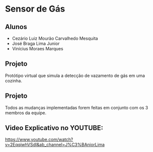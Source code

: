 # Sensor de Gás

## Alunos
* Cezário Luiz Mourão Carvalhedo Mesquita
* José Braga Lima Junior
* Vinícius Moraes Marques

## Projeto
 Protótipo virtual que simula a detecção de vazamento de gás em uma cozinha. 
 
 ## Projeto
 Todos as mudanças implementadas forem feitas em conjunto com os 3 membros da equipe.

## Video Explicativo no YOUTUBE:
https://www.youtube.com/watch?v=2EqqiwhVSdI&ab_channel=J%C3%BAniorLima
